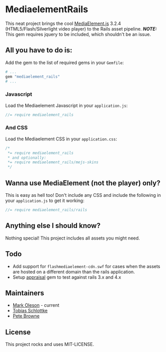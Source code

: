 #  MediaelementRails #

This neat project brings the cool [MediaElement.js](http://mediaelementjs.com/) 3.2.4 (HTML5/Flash/Silverlight video player) to the Rails asset pipeline. __*NOTE:*__ This gem requires jquery to be included, which shouldn't be an issue.

## All you have to do is: ##

Add the gem to the list of required gems in your `Gemfile`:

``` ruby
# ...
gem "mediaelement_rails"
# ...
```

### Javascript ###

Load the Mediaelement Javascript in your `application.js`:

``` javascript
//= require mediaelement_rails
```

### And CSS ###

Load the Mediaelement CSS in your `application.css`:

``` css
/*
 *= require mediaelement_rails
 * and optionally:
 *= require mediaelement_rails/mejs-skins
 */
```

## Wanna use MediaElement (not the player) only? ##

This is easy as hell too!
Don't include any CSS and include the following in your `application.js` to get it working:

``` javascript
//= require mediaelement_rails/rails
```

## Anything else I should know? ##

Nothing special! This project includes all assets you might need.

## Todo ##

- Add support for `flashmediaelement-cdn.swf` for cases when the assets are hosted on a different domain than the rails application.
- Setup [appraisal](https://github.com/thoughtbot/appraisal) gem to test against rails 3.x and 4.x

## Maintainers ##

- [Mark Oleson](https://github.com/fusion2004) - current
- [Tobias Schlottke](https://github.com/tobsch)
- [Pete Browne](https://github.com/petebrowne)

## License ##

This project rocks and uses MIT-LICENSE.
